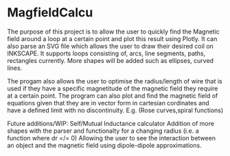 # MagfieldCalcu
The purpose of this project is to allow the user to quickly find the Magnetic field around a loop at a certain point and plot this result using Plotly.
It can also parse an SVG file which allows the user to draw their desired coil on INKSCAPE. It supports loops consisting of, arcs, line segments, paths, rectangles currently.
More shapes will be added such as ellipses, curved lines.

The progam also allows the user to optimise the radius/length of wire that is used if they have a specific magnetitude of the magnetic field they require at a certain point.
The program can also plot and find the magnetic field of equations given that they are in vector form in cartesian cordinates and have a defined limit with no discontinuity.
E.g. (Rose curves,spiral functions)

Future additions/WIP:
  Self/Mutual Inductance calculator
  Addition of more shapes with the parser and functionalty for a changing radius (i.e. a function where dr =/= 0)
  Allowing the user to see the interaction between an object and the magnetic field using dipole-dipole approximations.
  
